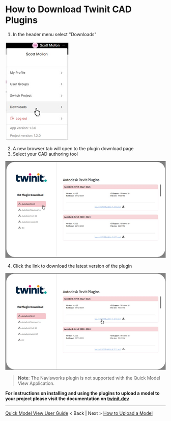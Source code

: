 # How to Download Twinit CAD Plugins

1. In the header menu select "Downloads"

![downloads](../../img/downlod-menu.jpg)

2. A new browser tab will open to the plugin download page
3. Select your CAD authoring tool

![plugin-tool](../../img/plugin-select-tool.jpg)

4. Click the link to download the latest version of the plugin

![plugin-dowload](../../img/plugin-download.jpg)

> **Note**: The Navisworks plugin is not supported with the Quick Model View Application.

**For instructions on installing and using the plugins to upload a model to your project please visit the documentation on [twinit.dev](https://twinit.dev/docs/concepts/plug-ins/ipa-plugins)**

---
[Quick Model View User Guide](./README.md) < Back | Next > [How to Upload a Model](./upload.md)